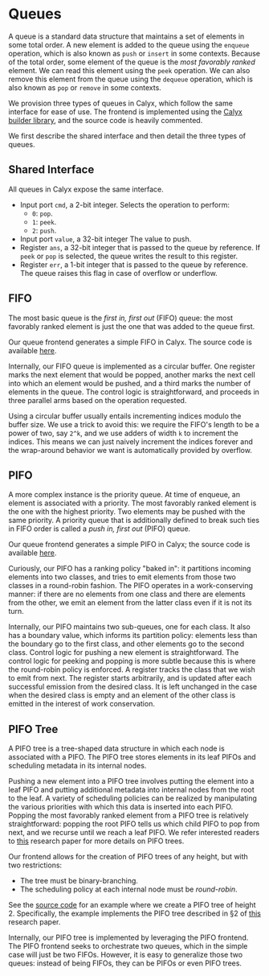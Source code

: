   # Queues

A queue is a standard data structure that maintains a set of elements in some total order.
A new element is added to the queue using the `enqueue` operation, which is also known as `push` or `insert` in some contexts.
Because of the total order, some element of the queue is the _most favorably ranked_ element.
We can read this element using the `peek` operation.
We can also remove this element from the queue using the `dequeue` operation, which is also known as `pop` or `remove` in some contexts.

We provision three types of queues in Calyx, which follow the same interface for ease of use.
The frontend is implemented using the [Calyx builder library][builder], and the source code is heavily commented.

We first describe the shared interface and then detail the three types of queues.

## Shared Interface

All queues in Calyx expose the same interface.
- Input port `cmd`, a 2-bit integer.
Selects the operation to perform:
  - `0`: `pop`.
  - `1`: `peek`.
  - `2`: `push`.
- Input port `value`, a 32-bit integer
The value to push.
- Register `ans`, a 32-bit integer that is passed to the queue by reference.
If `peek` or `pop` is selected, the queue writes the result to this register.
- Register `err`, a 1-bit integer that is passed to the queue by reference.
The queue raises this flag in case of overflow or underflow.


## FIFO

The most basic queue is the _first in, first out_ (FIFO) queue: the most favorably ranked element is just the one that was added to the queue first.

Our queue frontend generates a simple FIFO in Calyx.
The source code is available [here][fifo.py].

Internally, our FIFO queue is implemented as a circular buffer.
One register marks the next element that would be popped, another marks the next cell into which an element would be pushed, and a third marks the number of elements in the queue.
The control logic is straightforward, and proceeds in three parallel arms based on the operation requested.

Using a circular buffer usually entails incrementing indices modulo the buffer size.
We use a trick to avoid this: we require the FIFO's length to be a power of two, say `2^k`, and we use adders of width `k` to increment the indices.
This means we can just naively increment the indices forever and the wrap-around behavior we want is automatically provided by overflow.

## PIFO

A more complex instance is the priority queue.
At time of enqueue, an element is associated with a priority.
The most favorably ranked element is the one with the highest priority.
Two elements may be pushed with the same priority.
A priority queue that is additionally defined to break such ties in FIFO order is called a _push in, first out_ (PIFO) queue.

Our queue frontend generates a simple PIFO in Calyx; the source code is available [here][pifo.py].

Curiously, our PIFO has a ranking policy "baked in": it partitions incoming elements into two classes, and tries to emit elements from those two classes in a round-robin fashion.
The PIFO operates in a work-conserving manner: if there are no elements from one class and there are elements from the other, we emit an element from the latter class even if it is not its turn.

Internally, our PIFO maintains two sub-queues, one for each class.
It also has a boundary value, which informs its partition policy: elements less than the boundary go to the first class, and other elements go to the second class.
Control logic for pushing a new element is straightforward.
The control logic for peeking and popping is more subtle because this is where the round-robin policy is enforced.
A register tracks the class that we wish to emit from next.
The register starts arbitrarily, and is updated after each successful emission from the desired class.
It is left unchanged in the case when the desired class is empty and an element of the other class is emitted in the interest of work conservation.

## PIFO Tree

A PIFO tree is a tree-shaped data structure in which each node is associated with a PIFO.
The PIFO tree stores elements in its leaf PIFOs and scheduling metadata in its internal nodes.

Pushing a new element into a PIFO tree involves putting the element into a leaf PIFO and putting additional metadata into internal nodes from the root to the leaf.
A variety of scheduling policies can be realized by manipulating the various priorities with which this data is inserted into each PIFO.
Popping the most favorably ranked element from a PIFO tree is relatively straightforward: popping the root PIFO tells us which child PIFO to pop from next, and we recurse until we reach a leaf PIFO.
We refer interested readers to [this][sivaraman16] research paper for more details on PIFO trees.

Our frontend allows for the creation of PIFO trees of any height, but with two restrictions:
- The tree must be binary-branching.
- The scheduling policy at each internal node must be _round-robin_.

See the [source code][pifo_tree.py] for an example where we create a PIFO tree of height 2.
Specifically, the example implements the PIFO tree described in §2 of [this][mohan23] research paper.

Internally, our PIFO tree is implemented by leveraging the PIFO frontend.
The PIFO frontend seeks to orchestrate two queues, which in the simple case will just be two FIFOs.
However, it is easy to generalize those two queues: instead of being FIFOs, they can be PIFOs or even PIFO trees.


[builder]: ../builder/calyx-py.md
[fifo.py]: https://github.com/calyxir/calyx/blob/main/calyx-py/test/correctness/queues/fifo.py
[pifo.py]: https://github.com/calyxir/calyx/blob/main/calyx-py/test/correctness/queues/pifo.py
[pifo_tree.py]: https://github.com/calyxir/calyx/blob/main/calyx-py/test/correctness/queues/pifo_tree.py
[sivaraman16]: https://dl.acm.org/doi/10.1145/2934872.2934899
[mohan23]: https://dl.acm.org/doi/10.1145/3622845